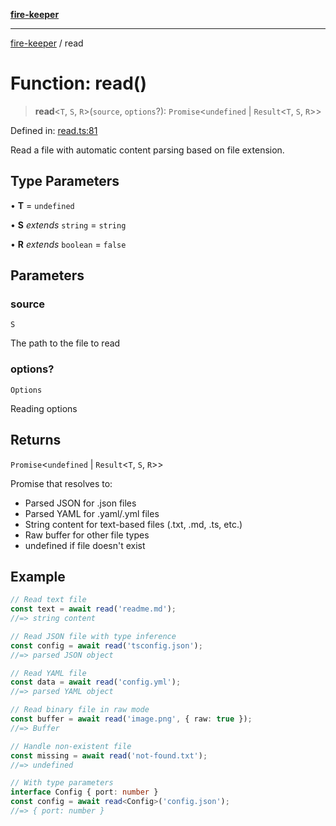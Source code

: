 [**fire-keeper**](../README.md)

***

[fire-keeper](../README.md) / read

# Function: read()

> **read**\<`T`, `S`, `R`\>(`source`, `options`?): `Promise`\<`undefined` \| `Result`\<`T`, `S`, `R`\>\>

Defined in: [read.ts:81](https://github.com/phonowell/fire-keeper/blob/main/src/read.ts#L81)

Read a file with automatic content parsing based on file extension.

## Type Parameters

• **T** = `undefined`

• **S** *extends* `string` = `string`

• **R** *extends* `boolean` = `false`

## Parameters

### source

`S`

The path to the file to read

### options?

`Options`

Reading options

## Returns

`Promise`\<`undefined` \| `Result`\<`T`, `S`, `R`\>\>

Promise that resolves to:
  - Parsed JSON for .json files
  - Parsed YAML for .yaml/.yml files
  - String content for text-based files (.txt, .md, .ts, etc.)
  - Raw buffer for other file types
  - undefined if file doesn't exist

## Example

```typescript
// Read text file
const text = await read('readme.md');
//=> string content

// Read JSON file with type inference
const config = await read('tsconfig.json');
//=> parsed JSON object

// Read YAML file
const data = await read('config.yml');
//=> parsed YAML object

// Read binary file in raw mode
const buffer = await read('image.png', { raw: true });
//=> Buffer

// Handle non-existent file
const missing = await read('not-found.txt');
//=> undefined

// With type parameters
interface Config { port: number }
const config = await read<Config>('config.json');
//=> { port: number }
```
